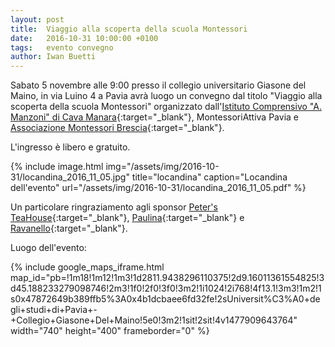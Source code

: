 ```yaml
---
layout: post
title:  Viaggio alla scoperta della scuola Montessori
date:   2016-10-31 10:00:00 +0100
tags:   evento convegno
author: Iwan Buetti
---
```


Sabato 5 novembre alle 9:00 presso il collegio universitario Giasone del Maino, in via Luino 4 a Pavia avrà luogo un convegno dal titolo "Viaggio alla scoperta della scuola Montessori" organizzato dall'[Istituto Comprensivo "A. Manzoni" di Cava Manara](http://www.ic-cavamanara.gov.it/){:target="_blank"}, MontessoriAttiva Pavia e [Associazione Montessori Brescia](http://www.montessoribs.it/){:target="_blank"}.

L'ingresso è libero e gratuito.


{% include image.html img="/assets/img/2016-10-31/locandina_2016_11_05.jpg" title="locandina" caption="Locandina dell'evento" url="/assets/img/2016-10-31/locandina_2016_11_05.pdf" %}


Un particolare ringraziamento agli sponsor [Peter's TeaHouse](https://www.facebook.com/PetersTeaHousePavia/?fref=ts){:target="_blank"}, [Paulina](https://www.facebook.com/paulinapasticceriadautore/?fref=ts){:target="_blank"} e [Ravanello](https://www.facebook.com/RavanelloPavia/?fref=ts){:target="_blank"}.


Luogo dell'evento:

{% include google_maps_iframe.html map_id="pb=!1m18!1m12!1m3!1d2811.9438296110375!2d9.16011361554825!3d45.188233279098746!2m3!1f0!2f0!3f0!3m2!1i1024!2i768!4f13.1!3m3!1m2!1s0x47872649b389ffb5%3A0x4b1dcbaee6fd32fe!2sUniversit%C3%A0+degli+studi+di+Pavia+-+Collegio+Giasone+Del+Maino!5e0!3m2!1sit!2sit!4v1477909643764" width="740" height="400" frameborder="0" %}



